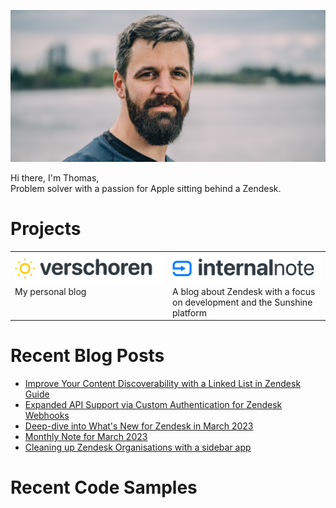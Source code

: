 ![](banner.png)

Hi there, I'm Thomas,<br>
Problem solver with a passion for Apple sitting behind a Zendesk.

# Projects
<table style="border-collapse: collapse">
<tr>
  <td style="width:50%" valign="top">
    <a href="https://verschoren.com" target="_blank"><img width="100%" src="verschoren.png"></a><br>
    My personal blog
    </td>
    <td style="width:50%" valign="top">
    <a href="https://internalnote.com" target="_blank"> <img width="100%" src="internalnote.png"></a><br>
    A blog about Zendesk with a focus on development and the Sunshine platform
    </td>
  </tr>
</table>

# Recent Blog Posts
* [Improve Your Content Discoverability with a Linked List in Zendesk Guide](https://internalnote.com/linked-list-for-guide/)
* [Expanded API Support via Custom Authentication for Zendesk Webhooks](https://internalnote.com/custom-authentication-for-webhooks-update/)
* [Deep-dive into What's New for Zendesk in March 2023](https://internalnote.com/whats-new-march-2023/)
* [Monthly Note for March 2023](https://internalnote.com/link-list-for-march-2023/)
* [Cleaning up Zendesk Organisations with a sidebar app](https://internalnote.com/cleaning-up-organisations-with-a-sidebar-app/)

# Recent Code Samples